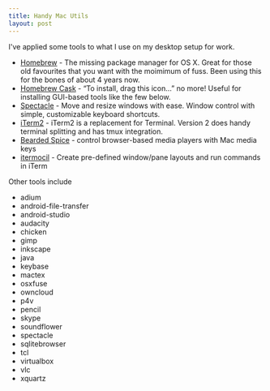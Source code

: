 ```yaml
---
title: Handy Mac Utils
layout: post
---
```


I've applied some tools to what I use on my desktop setup for work. 

* [Homebrew](http://brew.sh) - The missing package manager for OS X. Great for those old favourites that you want with the moimimum of fuss. Been using this for the bones of about 4 years now. 
* [Homebrew Cask](http://caskroom.io/) - “To install, drag this icon…” no more! Useful for installing GUI-based tools like the few below.
* [Spectacle](http://spectacleapp.com/) - Move and resize windows with ease. Window control with simple, customizable keyboard shortcuts.
* [iTerm2](http://iterm2.com/) - iTerm2 is a replacement for Terminal. Version 2 does handy terminal splitting and has tmux integration. 
* [Bearded Spice](http://beardedspice.com/) - control browser-based media players with Mac media keys
* [itermocil](https://github.com/TomAnthony/itermocil) - Create pre-defined window/pane layouts and run commands in iTerm

Other tools include

- adium
- android-file-transfer
- android-studio
- audacity
- chicken
- gimp
- inkscape
- java
- keybase
- mactex
- osxfuse
- owncloud
- p4v
- pencil
- skype
- soundflower
- spectacle
- sqlitebrowser
- tcl
- virtualbox
- vlc
- xquartz
